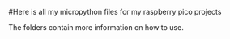 #Here is all my micropython files for my raspberry pico projects

The folders contain more information on how to use.
